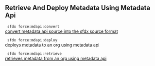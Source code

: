 ## Retrieve And Deploy Metadata Using Metadata Api



``` sfdx force:mdapi:convert```   
 [convert metadata api source into the sfdx source format](./retrieveanddeploymetadatausingmetadataapi.md)

``` sfdx force:mdapi:deploy```   
 [deploys metadata to an org using metadata api](./retrieveanddeploymetadatausingmetadataapi.md)

``` sfdx force:mdapi:retrieve```   
 [retrieves metadata from an org using metadata api](./retrieveanddeploymetadatausingmetadataapi.md)

